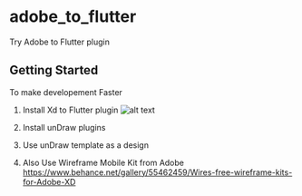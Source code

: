 # adobe_to_flutter

Try Adobe to Flutter plugin 

## Getting Started
To make developement Faster

1. Install Xd to Flutter plugin
![alt text](https://github.com/alif-haikal/adobeXD_to_flutter/blob/master/assets/images/unDraw.png?raw=true)

2. Install unDraw plugins

3. Use unDraw template as a design

4. Also Use Wireframe Mobile Kit from Adobe
   https://www.behance.net/gallery/55462459/Wires-free-wireframe-kits-for-Adobe-XD




